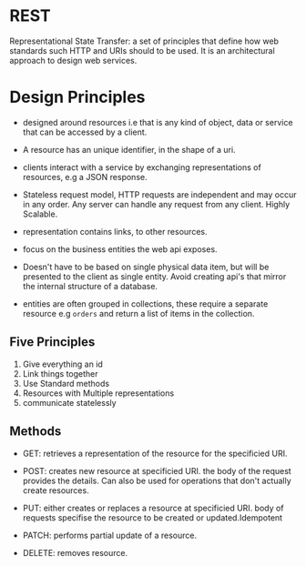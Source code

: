 # REST

 Representational State Transfer: a set of principles that define how web standards such HTTP and URIs should to be used. It is an architectural approach to design web services.

# Design Principles
* designed around resources i.e that is any kind of object, data or service that can be accessed by a client. 

* A resource has an unique identifier, in the shape of a uri. 

* clients interact with a service by exchanging representations of resources, e.g a JSON response. 

* Stateless request model, HTTP requests are independent and may occur in any order. Any server can handle any request from any client. Highly Scalable.  

* representation contains links, to other resources. 

*  focus on the business entities the web api exposes. 

* Doesn't have to be based on single physical data item, but will be presented to the client as single entity. Avoid creating api's that mirror the internal structure of a database. 

* entities are often grouped in collections, these require a separate resource e.g `orders` and return a list of items in the collection.  

## Five Principles
1. Give everything an id
2. Link things together
3. Use Standard methods
4. Resources with Multiple representations
5. communicate statelessly

## Methods
- GET:  retrieves a representation of the resource for the specificied URI.

- POST: creates new resource at specificied URI. the body of the request provides the details. Can also be used for operations that don't actually create resources.  

- PUT: either creates or replaces a resource at specificied URI. body of requests specifise the resource to be created or updated.Idempotent

- PATCH: performs partial update of a resource.

- DELETE: removes resource.
